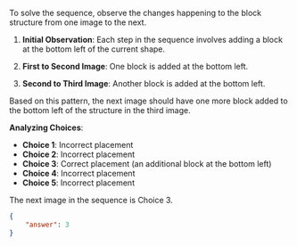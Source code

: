 To solve the sequence, observe the changes happening to the block structure from one image to the next.

1. **Initial Observation**: Each step in the sequence involves adding a block at the bottom left of the current shape.
   
2. **First to Second Image**: One block is added at the bottom left.
   
3. **Second to Third Image**: Another block is added at the bottom left.

Based on this pattern, the next image should have one more block added to the bottom left of the structure in the third image.

**Analyzing Choices**:
- **Choice 1**: Incorrect placement
- **Choice 2**: Incorrect placement
- **Choice 3**: Correct placement (an additional block at the bottom left)
- **Choice 4**: Incorrect placement
- **Choice 5**: Incorrect placement

The next image in the sequence is Choice 3.

```json
{
    "answer": 3
}
```